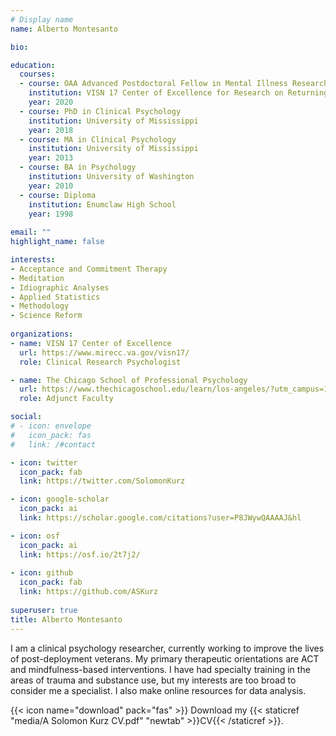```yaml
---
# Display name
name: Alberto Montesanto

bio:

education:
  courses:
  - course: OAA Advanced Postdoctoral Fellow in Mental Illness Research & Treatment
    institution: VISN 17 Center of Excellence for Research on Returning War Veterans at Central Texas Veterans Healthcare System
    year: 2020
  - course: PhD in Clinical Psychology
    institution: University of Mississippi
    year: 2018
  - course: MA in Clinical Psychology
    institution: University of Mississippi
    year: 2013
  - course: BA in Psychology
    institution: University of Washington
    year: 2010
  - course: Diploma
    institution: Enumclaw High School
    year: 1998
    
email: ""
highlight_name: false

interests:
- Acceptance and Commitment Therapy
- Meditation
- Idiographic Analyses
- Applied Statistics
- Methodology
- Science Reform
    
organizations:
- name: VISN 17 Center of Excellence
  url: https://www.mirecc.va.gov/visn17/
  role: Clinical Research Psychologist

- name: The Chicago School of Professional Psychology
  url: https://www.thechicagoschool.edu/learn/los-angeles/?utm_campus=105
  role: Adjunct Faculty

social:
# - icon: envelope
#   icon_pack: fas
#   link: /#contact

- icon: twitter
  icon_pack: fab
  link: https://twitter.com/SolomonKurz

- icon: google-scholar
  icon_pack: ai
  link: https://scholar.google.com/citations?user=P8JWywQAAAAJ&hl

- icon: osf
  icon_pack: ai
  link: https://osf.io/2t7j2/
  
- icon: github
  icon_pack: fab
  link: https://github.com/ASKurz
  
superuser: true
title: Alberto Montesanto
---
```


I am a clinical psychology researcher, currently working to improve the lives of post-deployment veterans. My primary therapeutic orientations are ACT and mindfulness-based interventions. I have had specialty training in the areas of trauma and substance use, but my interests are too broad to consider me a specialist. I also make online resources for data analysis.

{{< icon name="download" pack="fas" >}} Download my {{< staticref "media/A Solomon Kurz CV.pdf" "newtab" >}}CV{{< /staticref >}}.
